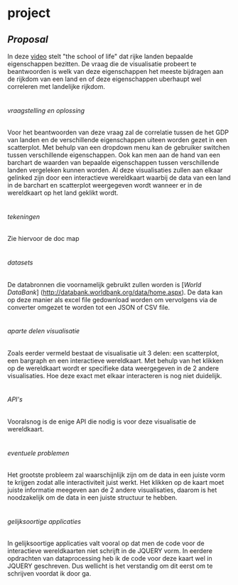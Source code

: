 # **project**

## *Proposal*
In deze [video](https://www.youtube.com/watch?v=Y9zThcMJzQU) stelt "the school of life" dat rijke landen bepaalde eigenschappen bezitten.
De vraag die de visualisatie probeert te beantwoorden is welk van deze eigenschappen het meeste bijdragen aan de rijkdom van een land en of deze eigenschappen uberhaupt wel correleren met landelijke rijkdom. 
<br></br>
###### vraagstelling en oplossing
Voor het beantwoorden van deze vraag zal de correlatie tussen de het GDP van landen en de verschillende eigenschappen uiteen worden gezet in een scatterplot. Met behulp van een dropdown menu kan de gebruiker switchen tussen verschillende eigenschappen.
Ook kan men aan de hand van een barchart de waarden van bepaalde eigenschappen tussen verschillende landen vergeleken kunnen worden. Al deze visualisaties zullen aan elkaar gelinked zijn door een interactieve wereldkaart waarbij de data van een land in de barchart en scatterplot weergegeven wordt wanneer er in de wereldkaart op het land geklikt wordt. 
<br></br>
###### tekeningen
Zie hiervoor de doc map
<br></br>
###### datasets
De databronnen die voornamelijk gebruikt zullen worden is [*World DataBank*] (http://databank.worldbank.org/data/home.aspx). De data kan op deze manier als excel file gedownload worden om vervolgens via de converter omgezet te worden tot een JSON of CSV file.
<br></br>
###### aparte delen visualisatie
Zoals eerder vermeld bestaat de visualisatie uit 3 delen: een scatterplot, een bargraph en een interactieve wereldkaart. Met behulp van het klikken op de wereldkaart wordt er specifieke data weergegeven in de 2 andere visualisaties. Hoe deze exact met elkaar interacteren is nog niet duidelijk.
<br></br>
###### API's
Vooralsnog is de enige API die nodig is voor deze visualisatie de wereldkaart.
<br></br>
###### eventuele problemen
Het grootste probleem zal waarschijnlijk zijn om de data in een juiste vorm te krijgen zodat alle interactiviteit juist werkt. Het klikken op de kaart moet juiste informatie meegeven aan de 2 andere visualisaties, daarom is het noodzakelijk om de data in een juiste structuur te hebben.
<br></br>
###### gelijksoortige applicaties
In gelijksoortige applicaties valt vooral op dat men de code voor de interactieve wereldkaarten niet schrijft in de JQUERY vorm. In eerdere opdrachten van dataprocessing heb ik de code voor deze kaart wel in JQUERY geschreven. Dus wellicht is het verstandig om dit eerst om te schrijven voordat ik door ga. 

